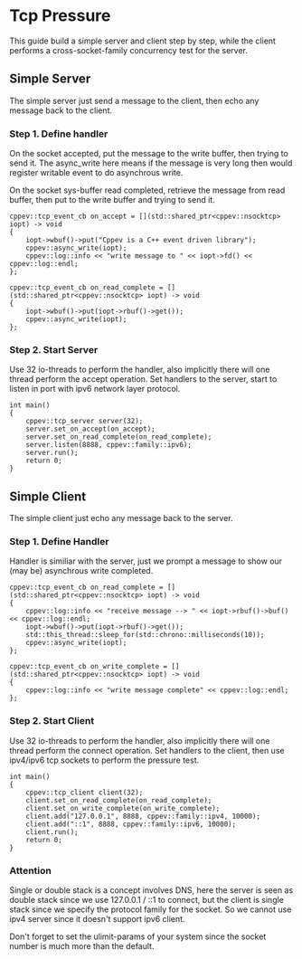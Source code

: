 # Tcp Pressure

This guide build a simple server and client step by step, while the client performs a cross-socket-family concurrency test for the server.

## Simple Server

The simple server just send a message to the client, then echo any message back to the client.

### Step 1. Define handler

On the socket accepted, put the message to the write buffer, then trying to send it. The async_write here means if the message is very long then would register writable event to do asynchrous write.

On the socket sys-buffer read completed, retrieve the message from read buffer, then put to the write buffer and trying to send it.

```
cppev::tcp_event_cb on_accept = [](std::shared_ptr<cppev::nsocktcp> iopt) -> void
{
    iopt->wbuf()->put("Cppev is a C++ event driven library");
    cppev::async_write(iopt);
    cppev::log::info << "write message to " << iopt->fd() << cppev::log::endl;
};

cppev::tcp_event_cb on_read_complete = [](std::shared_ptr<cppev::nsocktcp> iopt) -> void
{
    iopt->wbuf()->put(iopt->rbuf()->get());
    cppev::async_write(iopt);
};
```

### Step 2. Start Server

Use 32 io-threads to perform the handler, also implicitly there will one thread perform the accept operation. Set handlers to the server, start to listen in port with ipv6 network layer protocol.

```
int main()
{
    cppev::tcp_server server(32);
    server.set_on_accept(on_accept);
    server.set_on_read_complete(on_read_complete);
    server.listen(8888, cppev::family::ipv6);
    server.run();
    return 0;
}
```

## Simple Client

The simple client just echo any message back to the server.

### Step 1. Define Handler

Handler is similiar with the server, just we prompt a message to show our (may be) asynchrous write completed.

```
cppev::tcp_event_cb on_read_complete = [](std::shared_ptr<cppev::nsocktcp> iopt) -> void
{
    cppev::log::info << "receive message --> " << iopt->rbuf()->buf() << cppev::log::endl;
    iopt->wbuf()->put(iopt->rbuf()->get());
    std::this_thread::sleep_for(std::chrono::milliseconds(10));
    cppev::async_write(iopt);
};

cppev::tcp_event_cb on_write_complete = [](std::shared_ptr<cppev::nsocktcp> iopt) -> void
{
    cppev::log::info << "write message complete" << cppev::log::endl;
};
```

### Step 2. Start Client

Use 32 io-threads to perform the handler, also implicitly there will one thread perform the connect operation. Set handlers to the client, then use ipv4/ipv6 tcp sockets to perform the pressure test.

```
int main()
{
    cppev::tcp_client client(32);
    client.set_on_read_complete(on_read_complete);
    client.set_on_write_complete(on_write_complete);
    client.add("127.0.0.1", 8888, cppev::family::ipv4, 10000);
    client.add("::1", 8888, cppev::family::ipv6, 10000);
    client.run();
    return 0;
}
```

### Attention

Single or double stack is a concept involves DNS, here the server is seen as double stack since we use 127.0.0.1 / ::1 to connect, but the client is single stack since we specify the protocol family for the socket. So we cannot use ipv4 server since it doesn't support ipv6 client.

Don't forget to set the ulimit-params of your system since the socket number is much more than the default.
